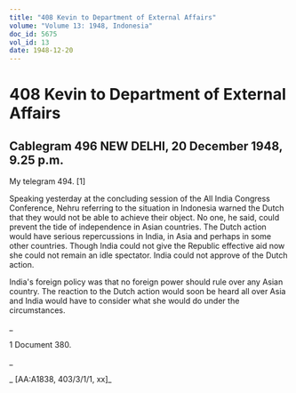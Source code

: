 ```yaml
---
title: "408 Kevin to Department of External Affairs"
volume: "Volume 13: 1948, Indonesia"
doc_id: 5675
vol_id: 13
date: 1948-12-20
---
```


# 408 Kevin to Department of External Affairs

## Cablegram 496 NEW DELHI, 20 December 1948, 9.25 p.m.

My telegram 494. [1]

Speaking yesterday at the concluding session of the All India Congress Conference, Nehru referring to the situation in Indonesia warned the Dutch that they would not be able to achieve their object. No one, he said, could prevent the tide of independence in Asian countries. The Dutch action would have serious repercussions in India, in Asia and perhaps in some other countries. Though India could not give the Republic effective aid now she could not remain an idle spectator. India could not approve of the Dutch action.

India's foreign policy was that no foreign power should rule over any Asian country. The reaction to the Dutch action would soon be heard all over Asia and India would have to consider what she would do under the circumstances.

_

1 Document 380.

_

_ [AA:A1838, 403/3/1/1, xx]_
